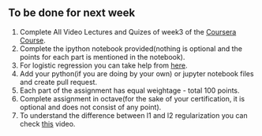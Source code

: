 ## To be done for next week

1. Complete All Video Lectures and Quizes of week3 of the [Coursera Course](https://www.coursera.org/learn/machine-learning/home/week/3).
2. Complete the ipython notebook provided(nothing is optional and the points for each part is mentioned in the notebook).
3. For logistic regression you can take help from [here](https://medium.com/@martinpella/logistic-regression-from-scratch-in-python-124c5636b8ac).
4. Add your python(if you are doing by your own) or jupyter notebook files and create pull request.
5. Each part of the assignment has equal weightage - total 100 points.
6. Complete assignment in octave(for the sake of your certification, it is optional and does not consist of any point).
7. To understand the difference between l1 and l2 regularization you can check [this](https://www.youtube.com/watch?v=sO4ZirJh9ds) video.
